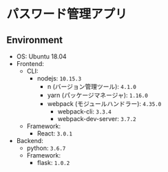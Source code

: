 # パスワード管理アプリ

## Environment

- OS: Ubuntu 18.04
- Frontend:
    - CLI:
        - nodejs: `10.15.3`
            - n (バージョン管理ツール): `4.1.0`
            - yarn (パッケージマネージャ): `1.16.0`
            - webpack (モジュールハンドラー): `4.35.0`
                - webpack-cli: `3.3.4`
                - webpack-dev-server: `3.7.2`
    - Framework:
        - React: `3.0.1`
- Backend:
    - python: `3.6.7`
    - Framework:
        - flask: `1.0.2`
